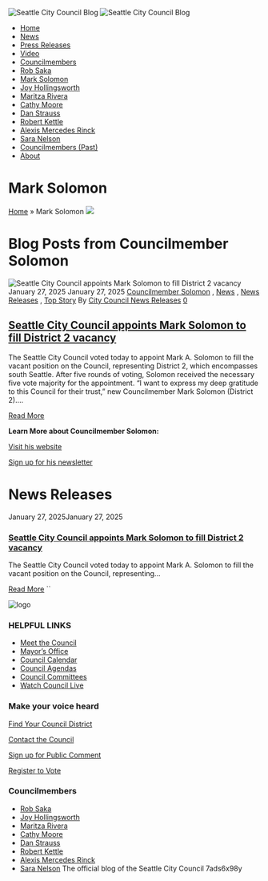   ![Seattle City Council Blog](https://council.seattle.gov/wp-content/uploads/2023/01/Untitled-design-6-e1673458549882.png)  ![Seattle City Council Blog](https://council.seattle.gov/wp-content/uploads/2023/01/Untitled-design-7.png)  

 *  [Home](https://council.seattle.gov/) 
 *  [News](https://council.seattle.gov/news/) 
 *  [Press Releases](https://council.seattle.gov/press-releases/) 
 *  [Video](https://council.seattle.gov/video/) 
 *  [Councilmembers](https://council.seattle.gov/seattle-city-councilmembers/) 
   *  [Rob Saka](https://council.seattle.gov/saka/) 
   *  [Mark Solomon](https://council.seattle.gov/solomon/) 
   *  [Joy Hollingsworth](https://council.seattle.gov/hollingsworth/) 
   *  [Maritza Rivera](https://council.seattle.gov/rivera/) 
   *  [Cathy Moore](https://council.seattle.gov/moore/) 
   *  [Dan Strauss](https://council.seattle.gov/strauss/) 
   *  [Robert Kettle](https://council.seattle.gov/kettle/) 
   *  [Alexis Mercedes Rinck](https://council.seattle.gov/rinck/) 
   *  [Sara Nelson](https://council.seattle.gov/nelson/) 
   *  [Councilmembers (Past)](https://council.seattle.gov/councilmembers-2022/) 
 *  [About](https://council.seattle.gov/about/) 

# Mark Solomon

  [Home](https://council.seattle.gov/)  » Mark Solomon  ![](https://council.seattle.gov/wp-content/uploads/2025/04/CM-Solomon-Banner.png)  

# Blog Posts from Councilmember Solomon

  ![Seattle City Council appoints Mark Solomon to fill District 2 vacancy](https://council.seattle.gov/wp-content/uploads/2025/01/IMG_0055-860x655.jpg)  January 27, 2025 January 27, 2025  [Councilmember Solomon](https://council.seattle.gov/category/councilmember-solomon/) , [News](https://council.seattle.gov/category/news/) , [News Releases](https://council.seattle.gov/category/news-releases/) , [Top Story](https://council.seattle.gov/category/top-story/)  By [City Council News Releases](https://council.seattle.gov/author/city-council-news-releases/)   [0](#)  

##  [Seattle City Council appoints Mark Solomon to fill District 2 vacancy](https://council.seattle.gov/2025/01/27/seattle-city-council-appoints-mark-solomon-to-fill-district-2-vacancy/) 

The Seattle City Council voted today to appoint Mark A. Solomon to fill the vacant position on the Council, representing District 2, which encompasses south Seattle. After five rounds of voting, Solomon received the necessary five vote majority for the appointment. “I want to express my deep gratitude to this Council for their trust,” new Councilmember Mark Solomon (District 2)....

  [Read More](https://council.seattle.gov/2025/01/27/seattle-city-council-appoints-mark-solomon-to-fill-district-2-vacancy/)  

 __Learn More about Councilmember Solomon:__ 

 [Visit his website](https://seattle.gov/council/solomon) 

 [Sign up for his newsletter](https://seattle.us12.list-manage.com/subscribe?u=11a79978ca7225050bfabf7ad&id=e205296124) 

# News Releases

 January 27, 2025January 27, 2025 

###  [Seattle City Council appoints Mark Solomon to fill District 2 vacancy](https://council.seattle.gov/2025/01/27/seattle-city-council-appoints-mark-solomon-to-fill-district-2-vacancy/) 

The Seattle City Council voted today to appoint Mark A. Solomon to fill the vacant position on the Council, representing...

  [Read More](https://council.seattle.gov/2025/01/27/seattle-city-council-appoints-mark-solomon-to-fill-district-2-vacancy/)   `` 

 ![logo](https://council.seattle.gov/wp-content/uploads/2023/01/Untitled-design-e1672876128520.png) 

### HELPFUL LINKS

 *  [Meet the Council](https://seattle.gov/council/meet-the-council) 
 *  [Mayor’s Office](https://seattle.gov/mayor) 
 *  [Council Calendar](https://seattle.gov/council/calendar) 
 *  [Council Agendas](https://seattle.legistar.com/Calendar.aspx) 
 *  [Council Committees](https://seattle.gov/council/committees) 
 *  [Watch Council Live](https://seattle.gov/council/watch-council-live) 

### Make your voice heard

 [Find Your Council District](https://www.seattle.gov/cityclerk/agendas-and-legislative-resources/find-your-council-district) 

 [Contact the Council](https://www.seattle.gov/cityclerk/agendas-and-legislative-resources/city-council-agendas/contact-the-city-council) 

 [Sign up for Public Comment](https://www.seattle.gov/council/committees/public-comment#:~:text=Register%20to%20speak%20on%20the,be%20recognized%20by%20the%20Chair.) 

 [Register to Vote](https://kingcounty.gov/depts/elections/how-to-vote/register-to-vote.aspx) 

### Councilmembers

 *  [Rob Saka](https://seattle.gov/council/meet-the-council/rob-saka) 
 *  [Joy Hollingsworth](https://seattle.gov/council/meet-the-council/joy-hollingsworth) 
 *  [Maritza Rivera](https://seattle.gov/council/meet-the-council/maritza-rivera) 
 *  [Cathy Moore](https://seattle.gov/council/meet-the-council/cathy-moore) 
 *  [Dan Strauss](https://seattle.gov/council/strauss) 
 *  [Robert Kettle](https://seattle.gov/council/meet-the-council/robert-kettle) 
 *  [Alexis Mercedes Rinck](https://seattle.gov/council/rinck) 
 *  [Sara Nelson](https://seattle.gov/council/meet-the-council/sara-nelson) 
 The official blog of the Seattle City Council 7ads6x98y 